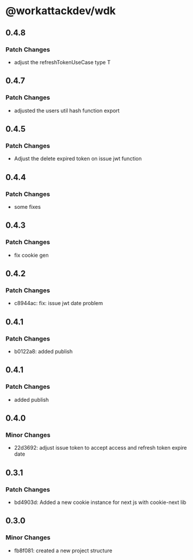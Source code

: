 # @workattackdev/wdk

## 0.4.8

### Patch Changes

- adjust the refreshTokenUseCase type T

## 0.4.7

### Patch Changes

- adjusted the users util hash function export

## 0.4.5

### Patch Changes

- Adjust the delete expired token on issue jwt function

## 0.4.4

### Patch Changes

- some fixes

## 0.4.3

### Patch Changes

- fix cookie gen

## 0.4.2

### Patch Changes

- c8944ac: fix: issue jwt date problem

## 0.4.1

### Patch Changes

- b0122a8: added publish

## 0.4.1

### Patch Changes

- added publish

## 0.4.0

### Minor Changes

- 22d3692: adjust issue token to accept access and refresh token expire date

## 0.3.1

### Patch Changes

- bd4903d: Added a new cookie instance for next js with cookie-next lib

## 0.3.0

### Minor Changes

- fb8f081: created a new project structure
